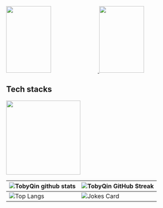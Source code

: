 <div>
<a href="https://github.com/tobyqin">
  <img height=180  width="49%" src="https://github-readme-stats.vercel.app/api?username=tobyqin&theme=react" />
</a>

<a href="https://github.com/tobyqin">
<img height=180  width="49%" src="https://github-readme-streak-stats.herokuapp.com/?user=tobyqin&theme=react" />
</a>
</div>

## Tech stacks

<a href="https://github.com/tobyqin">
  <img height=200 align="center" src="https://github-readme-stats.vercel.app/api/top-langs?username=tobyqin&layout=compact&langs_count=8&card_width=450&theme=react" />
</a>


| ![TobyQin github stats](https://github-readme-stats.vercel.app/api?username=tobyqin&show_icons=true&theme=react) | ![TobyQin GitHub Streak](https://github-readme-streak-stats.herokuapp.com/?user=tobyqin&theme=react) |
| --- | --- |
| ![Top Langs](https://github-readme-stats.vercel.app/api/top-langs/?username=tobyqin&theme=react) | ![Jokes Card](https://readme-jokes.vercel.app/api?theme=react) |


